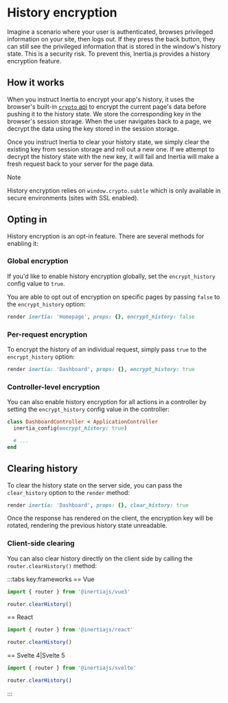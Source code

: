 # History encryption

Imagine a scenario where your user is authenticated, browses privileged information on your site, then logs out. If they press the back button, they can still see the privileged information that is stored in the window's history state. This is a security risk. To prevent this, Inertia.js provides a history encryption feature.

## How it works

When you instruct Inertia to encrypt your app's history, it uses the browser's built-in [`crypto` api](https://developer.mozilla.org/en-US/docs/Web/API/Crypto) to encrypt the current page's data before pushing it to the history state. We store the corresponding key in the browser's session storage. When the user navigates back to a page, we decrypt the data using the key stored in the session storage.

Once you instruct Inertia to clear your history state, we simply clear the existing key from session storage and roll out a new one. If we attempt to decrypt the history state with the new key, it will fail and Inertia will make a fresh request back to your server for the page data.

> [!NOTE]
> History encryption relies on `window.crypto.subtle` which is only available in secure environments (sites with SSL enabled).

## Opting in

History encryption is an opt-in feature. There are several methods for enabling it:

### Global encryption

If you'd like to enable history encryption globally, set the `encrypt_history` config value to `true`.

You are able to opt out of encryption on specific pages by passing `false` to the `encrypt_history` option:

```ruby
render inertia: 'Homepage', props: {}, encrypt_history: false
```

### Per-request encryption

To encrypt the history of an individual request, simply pass `true` to the `encrypt_history` option:

```ruby
render inertia: 'Dashboard', props: {}, encrypt_history: true
```

### Controller-level encryption

You can also enable history encryption for all actions in a controller by setting the `encrypt_history` config value in the controller:

```ruby
class DashboardController < ApplicationController
  inertia_config(encrypt_history: true)

  # ...
end
```

## Clearing history

To clear the history state on the server side, you can pass the `clear_history` option to the `render` method:

```ruby
render inertia: 'Dashboard', props: {}, clear_history: true
```

Once the response has rendered on the client, the encryption key will be rotated, rendering the previous history state unreadable.

### Client-side clearing

You can also clear history directly on the client side by calling the `router.clearHistory()` method:

:::tabs key:frameworks
== Vue

```js
import { router } from '@inertiajs/vue3'

router.clearHistory()
```

== React

```js
import { router } from '@inertiajs/react'

router.clearHistory()
```

== Svelte 4|Svelte 5

```js
import { router } from '@inertiajs/svelte'

router.clearHistory()
```

:::
